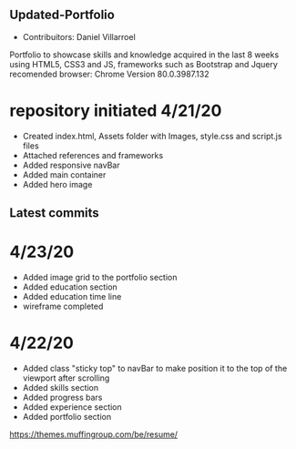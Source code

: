 ## Updated-Portfolio

- Contribuitors: Daniel Villarroel

Portfolio to showcase skills and knowledge acquired in the last 8 weeks
using HTML5, CSS3 and JS, frameworks such as Bootstrap and Jquery
recomended browser: Chrome Version 80.0.3987.132

# repository initiated 4/21/20

- Created index.html, Assets folder with Images, style.css and script.js files
- Attached references and frameworks
- Added responsive navBar
- Added main container
- Added hero image

## Latest commits

# 4/23/20

- Added image grid to the portfolio section
- Added education section
- Added education time line
- wireframe completed

# 4/22/20

- Added class "sticky top" to navBar to make position it to the top of the viewport after scrolling
- Added skills section
- Added progress bars
- Added experience section
- Added portfolio section

https://themes.muffingroup.com/be/resume/
